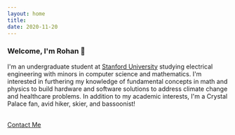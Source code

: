 ```yaml
---
layout: home
title: 
date: 2020-11-20 
---
```

### Welcome, I'm Rohan 👋
I'm an undergraduate student at <a href="https://www.stanford.edu/" class="highlighted">Stanford University</a> studying electrical engineering with minors in computer science and mathematics. I'm interested in furthering my knowledge of fundamental concepts in math and physics to build hardware and software solutions to address climate change and healthcare problems. In addition to my academic interests, I'm a Crystal Palace fan, avid hiker, skier, and bassoonist! 

<!-- <a href="/about.html" class="highlighted">Continue Reading</a> -->
<br>
<a href="/contact.html" class="highlighted">Contact Me</a>


